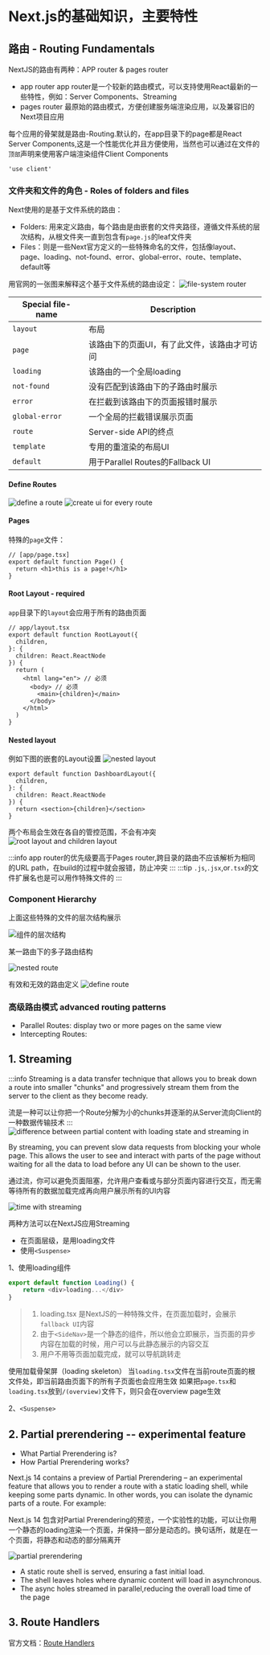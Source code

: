 # Next.js的基础知识，主要特性

## 路由 - Routing Fundamentals
NextJS的路由有两种：APP router & pages router
- app router
app router是一个较新的路由模式，可以支持使用React最新的一些特性，例如：Server Components、Streaming
- pages router
最原始的路由模式，方便创建服务端渲染应用，以及兼容旧的Next项目应用

每个应用的骨架就是路由-Routing.默认的，在app目录下的page都是React Server Components,这是一个性能优化并且方便使用，当然也可以通过在文件的`顶部`声明来使用客户端渲染组件Client Components
```tsx
'use client'
```

### 文件夹和文件的角色 - Roles of folders and files

Next使用的是基于文件系统的路由：
- Folders: 用来定义路由，每个路由是由嵌套的文件夹路径，遵循文件系统的层次结构，从根文件夹一直到包含有`page.js`的leaf文件夹
- Files：则是一些Next官方定义的一些特殊命名的文件，包括像layout、page、loading、not-found、error、global-error、route、template、default等

用官网的一张图来解释这个基于文件系统的路由设定：
![file-system router](https://nextjs.org/_next/image?url=%2Fdocs%2Flight%2Froute-segments-to-path-segments.png&w=3840&q=75)

| Special file-name | Description                   |
|-------------------|-------------------------------|
| `layout`          | 布局                            |
| `page`            | 该路由下的页面UI，有了此文件，该路由才可访问       |
| `loading`         | 该路由的一个全局loading               |
| `not-found`       | 没有匹配到该路由下的子路由时展示              |
| `error`           | 在拦截到该路由下的页面报错时展示              |
| `global-error`    | 一个全局的拦截错误展示页面                 |
| `route`           | Server-side API的终点            |
| `template`        | 专用的重渲染的布局UI                   |
| `default`         | 用于Parallel Routes的Fallback UI |

#### Define Routes
![define a route](https://nextjs.org/_next/image?url=%2Fdocs%2Flight%2Froute-segments-to-path-segments.png&w=3840&q=75)
![create ui for every route](https://nextjs.org/_next/image?url=%2Fdocs%2Flight%2Fdefining-routes.png&w=3840&q=75)

#### Pages
特殊的`page`文件：
```tsx
// [app/page.tsx]
export default function Page() {
  return <h1>this is a page!</h1>
}
```
#### Root Layout - required
`app`目录下的`layout`会应用于所有的路由页面

```tsx
// app/layout.tsx
export default function RootLayout({
  children,
}: {
  children: React.ReactNode
}) {
  return (
    <html lang="en"> // 必须
      <body> // 必须
        <main>{children}</main>
      </body>
    </html>
  )
}
```

#### Nested layout
例如下图的嵌套的Layout设置
![nested layout](https://nextjs.org/_next/image?url=%2Fdocs%2Flight%2Fnested-layout.png&w=3840&q=75)

```tsx
export default function DashboardLayout({
  children,
}: {
  children: React.ReactNode
}) {
  return <section>{children}</section>
}
```
两个布局会生效在各自的管控范围，不会有冲突
![root layout and children layout](https://nextjs.org/_next/image?url=%2Fdocs%2Flight%2Fnested-layouts-ui.png&w=3840&q=75)

:::info
app router的优先级要高于Pages router,跨目录的路由不应该解析为相同的URL path，在build的过程中就会报错，防止冲突
:::
:::tip
`.js`,`.jsx`,or`.tsx`的文件扩展名也是可以用作特殊文件的
:::

### Component Hierarchy

上面这些特殊的文件的层次结构展示

![组件的层次结构](https://nextjs.org/_next/image?url=%2Fdocs%2Flight%2Ffile-conventions-component-hierarchy.png&w=3840&q=75)

某一路由下的多子路由结构

![nested route](https://nextjs.org/_next/image?url=%2Fdocs%2Flight%2Fnested-file-conventions-component-hierarchy.png&w=3840&q=75)

有效和无效的路由定义
![define route](https://nextjs.org/_next/image?url=%2Fdocs%2Flight%2Fproject-organization-colocation.png&w=3840&q=75)

### 高级路由模式 advanced routing patterns

- Parallel Routes: display two or more pages on the same view
- Intercepting Routes:


## 1. Streaming
:::info
Streaming is a data transfer technique that allows you to break down a route into smaller "chunks" and progressively stream them from the server to the client as they become ready.

流是一种可以让你把一个Route分解为小的chunks并逐渐的从Server流向Client的一种数据传输技术
:::
![difference between partial content with loading state and streaming in](https://nextjs.org/_next/image?url=%2Flearn%2Flight%2Fserver-rendering-with-streaming.png&w=3840&q=75)

By streaming, you can prevent slow data requests from blocking your whole page. This allows the user to see and interact with parts of the page without waiting for all the data to load before any UI can be shown to the user.

通过流，你可以避免页面阻塞，允许用户查看或与部分页面内容进行交互，而无需等待所有的数据加载完成再向用户展示所有的UI内容

![time with streaming](https://nextjs.org/_next/image?url=%2Flearn%2Flight%2Fserver-rendering-with-streaming-chart.png&w=3840&q=75)

两种方法可以在NextJS应用Streaming
- 在页面层级，是用loading文件
- 使用`<Suspense>`

1、使用loading组件
```js
export default function Loading() {
    return <div>loading...</div>
}
```
> 1. loading.tsx 是NextJS的一种特殊文件，在页面加载时，会展示`fallback UI`内容
> 2. 由于`<SideNav>`是一个静态的组件，所以他会立即展示，当页面的异步内容在加载的时候，用户可以与此静态展示的内容交互
> 3. 用户不用等页面加载完成，就可以导航跳转走

使用加载骨架屏（loading skeleton）
当`loading.tsx`文件在当前route页面的根文件处，即当前路由页面下的所有子页面也会应用生效
如果把`page.tsx`和`loading.tsx`放到`/(overview)`文件下，则只会在overview page生效

2、`<Suspense>`


## 2. Partial prerendering -- experimental feature

- What Partial Prerendering is?
- How Partial Prerendering works?

Next.js 14 contains a preview of Partial Prerendering – an experimental feature that allows you to render a route with a static loading shell, while keeping some parts dynamic. In other words, you can isolate the dynamic parts of a route. For example:

Next.js 14 包含对Partial Prerendering的预览，一个实验性的功能，可以让你用一个静态的loading渲染一个页面，并保持一部分是动态的。换句话所，就是在一个页面，将静态和动态的部分隔离开

![partial prerendering](https://nextjs.org/_next/image?url=%2Flearn%2Flight%2Fthinking-in-ppr.png&w=3840&q=75)

- A static route shell is served, ensuring a fast initial load.
- The shell leaves holes where dynamic content will load in asynchronous.
- The async holes streamed in parallel,reducing the overall load time of the page


## 3. Route Handlers
官方文档：[Route Handlers](https://nextjs.org/docs/app/building-your-application/routing/route-handlers)

